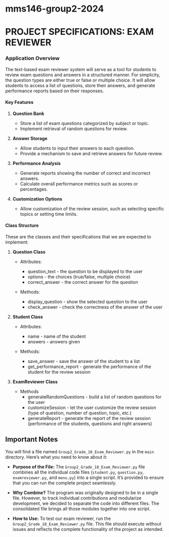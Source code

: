 # mms146-group2-2024
# PROJECT SPECIFICATIONS: EXAM REVIEWER

### Application Overview

The text-based exam reviewer system will serve as a tool for students to review exam questions and answers in a structured manner. For simplicity, the question types are either true or false or multiple choice. It will allow students to access a list of questions, store their answers, and generate performance reports based on their responses.


#### Key Features

1. **Question Bank**

    - Store a list of exam questions categorized by subject or topic.
    - Implement retrieval of random questions for review.

2. **Answer Storage**

    - Allow students to input their answers to each question.
    - Provide a mechanism to save and retrieve answers for future review.

3. **Performance Analysis**

    - Generate reports showing the number of correct and incorrect answers.
    - Calculate overall performance metrics such as scores or percentages.

4. **Customization Options**

    - Allow customization of the review session, such as selecting specific topics or setting time limits.

#### Class Structure

These are the classes and their specifications that we are expected to implement:

1. **Question Class**
    - Attributes:
      - question_text - the question to be displayed to the user
      - options - the choices (true/false, multiple choice)
      - correct_answer - the correct answer for the question
        
    - Methods:
      - display_question - show the selected question to the user
      - check_answer - check the correctness of the answer of the user

2. **Student Class**
    - Attributes:
      - name - name of the student
      - answers - answers given
        
    - Methods:
      - save_answer - save the answer of the student to a list
      - get_performance_report - generate the performance of the student for the review session

3. **ExamReviewer Class**
    - Methods
      - generateRandomQuestions - build a list of random questions for the user
      - customizeSession - let the user customize the review session (type of question, number of question, topic, etc.)
      - generateReport - generate the report of the review session (performance of the students, questions and right answers)

## Important Notes

You will find a file named `Group2_Grade_10_Exam_Reviewer.py` in the `main` directory. Here’s what you need to know about it:

- **Purpose of the File:**
  The `Group2_Grade_10_Exam_Reviewer.py` file combines all the individual code files (`student.py`, `question.py`, `examreviewer.py`, and `menu.py`) into a single script. It’s provided to ensure that you can run the complete project seamlessly.

- **Why Combine?**
  The program was originally designed to be in a single file. However, to track individual contributions and modularize development, we decided to separate the code into different files. The consolidated file brings all those modules together into one script.

- **How to Use:**
  To test our exam reviewer, run the `Group2_Grade_10_Exam_Reviewer.py` file. This file should execute without issues and reflects the complete functionality of the project as intended.

